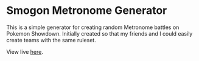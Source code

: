# Smogon Metronome Generator

This is a simple generator for creating random Metronome battles on Pokemon
Showdown. Initially created so that my friends and I could easily create teams
with the same ruleset.

View live [here](https://smogon-metronome-generator.mooshq.xyz).